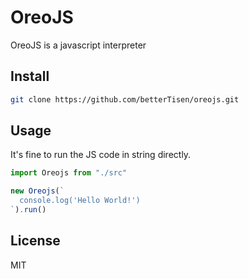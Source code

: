 # OreoJS

OreoJS is a javascript interpreter

## Install

```sh
git clone https://github.com/betterTisen/oreojs.git
```

## Usage

It's fine to run the JS code in string directly.

```javascript
import Oreojs from "./src"

new Oreojs(`
  console.log('Hello World!')
`).run()
```

## License

MIT
